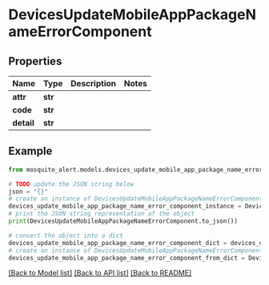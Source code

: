 # DevicesUpdateMobileAppPackageNameErrorComponent


## Properties

Name | Type | Description | Notes
------------ | ------------- | ------------- | -------------
**attr** | **str** |  | 
**code** | **str** |  | 
**detail** | **str** |  | 

## Example

```python
from mosquito_alert.models.devices_update_mobile_app_package_name_error_component import DevicesUpdateMobileAppPackageNameErrorComponent

# TODO update the JSON string below
json = "{}"
# create an instance of DevicesUpdateMobileAppPackageNameErrorComponent from a JSON string
devices_update_mobile_app_package_name_error_component_instance = DevicesUpdateMobileAppPackageNameErrorComponent.from_json(json)
# print the JSON string representation of the object
print(DevicesUpdateMobileAppPackageNameErrorComponent.to_json())

# convert the object into a dict
devices_update_mobile_app_package_name_error_component_dict = devices_update_mobile_app_package_name_error_component_instance.to_dict()
# create an instance of DevicesUpdateMobileAppPackageNameErrorComponent from a dict
devices_update_mobile_app_package_name_error_component_from_dict = DevicesUpdateMobileAppPackageNameErrorComponent.from_dict(devices_update_mobile_app_package_name_error_component_dict)
```
[[Back to Model list]](../README.md#documentation-for-models) [[Back to API list]](../README.md#documentation-for-api-endpoints) [[Back to README]](../README.md)


